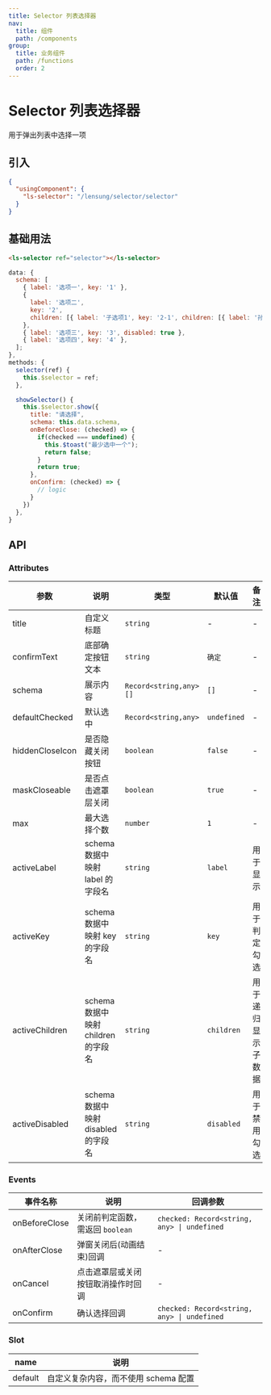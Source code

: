 ```yaml
---
title: Selector 列表选择器
nav:
  title: 组件
  path: /components
group:
  title: 业务组件
  path: /functions
  order: 2
---
```


# Selector 列表选择器

用于弹出列表中选择一项

## 引入

```json
{
  "usingComponent": {
    "ls-selector": "/lensung/selector/selector"
  }
}
```

## 基础用法

```html
<ls-selector ref="selector"></ls-selector>
```

```js
data: {
  schema: [
    { label: '选项一', key: '1' },
    {
      label: '选项二',
      key: '2',
      children: [{ label: '子选项1', key: '2-1', children: [{ label: '孙子选项', key: '2-1-1' }] }],
    },
    { label: '选项三', key: '3', disabled: true },
    { label: '选项四', key: '4' },
  ];
},
methods: {
  selector(ref) {
    this.$selector = ref;
  },

  showSelector() {
    this.$selector.show({
      title: "请选择",
      schema: this.data.schema,
      onBeforeClose: (checked) => {
        if(checked === undefined) {
          this.$toast("最少选中一个");
          return false;
        }
        return true;
      },
      onConfirm: (checked) => {
        // logic
      }
    })
  },
}
```

## API

### Attributes

| 参数            | 说明                                | 类型                   | 默认值      | 备注               |
| --------------- | ----------------------------------- | ---------------------- | ----------- | ------------------ |
| title           | 自定义标题                          | `string`               | -           | -                  |
| confirmText     | 底部确定按钮文本                    | `string`               | `确定`      | -                  |
| schema          | 展示内容                            | `Record<string,any>[]` | `[]`        | -                  |
| defaultChecked  | 默认选中                            | `Record<string,any>`   | `undefined` | -                  |
| hiddenCloseIcon | 是否隐藏关闭按钮                    | `boolean`              | `false`     | -                  |
| maskCloseable   | 是否点击遮罩层关闭                  | `boolean`              | `true`      | -                  |
| max             | 最大选择个数                        | `number`               | `1`         | -                  |
| activeLabel     | schema 数据中映射 label 的字段名    | `string`               | `label`     | 用于显示           |
| activeKey       | schema 数据中映射 key 的字段名      | `string`               | `key`       | 用于判定勾选       |
| activeChildren  | schema 数据中映射 children 的字段名 | `string`               | `children`  | 用于递归显示子数据 |
| activeDisabled  | schema 数据中映射 disabled 的字段名 | `string`               | `disabled`  | 用于禁用勾选       |

### Events

| 事件名称      | 说明                               | 回调参数                                    |
| ------------- | ---------------------------------- | ------------------------------------------- |
| onBeforeClose | 关闭前判定函数，需返回 `boolean`   | `checked: Record<string, any> \| undefined` |
| onAfterClose  | 弹窗关闭后(动画结束)回调           | -                                           |
| onCancel      | 点击遮罩层或关闭按钮取消操作时回调 | -                                           |
| onConfirm     | 确认选择回调                       | `checked: Record<string, any> \| undefined` |

### Slot

| name    | 说明                                 |
| ------- | ------------------------------------ |
| default | 自定义复杂内容，而不使用 schema 配置 |
